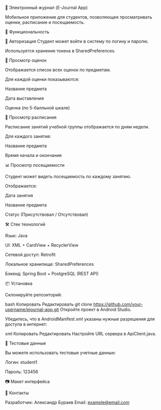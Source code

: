 📘 Электронный журнал (E-Journal App)

Мобильное приложение для студентов, позволяющее просматривать оценки, расписание и посещаемость.


📱 Функциональность


🔐 Авторизация
Студент может войти в систему по логину и паролю.


Используется хранение токена в SharedPreferences.


📝 Просмотр оценок


Отображается список всех оценок по предметам.


Для каждой оценки показываются:


Название предмета


Дата выставления


Оценка (по 5-балльной шкале)


📅 Просмотр расписания


Расписание занятий учебной группы отображается по дням недели.


Для каждого занятия:


Название предмета


Время начала и окончания


📊 Просмотр посещаемости


Студент может видеть посещаемость по каждому занятию.


Отображается:


Дата занятия


Название предмета


Статус (Присутствовал / Отсутствовал)


🛠️ Стек технологий


Язык: Java


UI: XML + CardView + RecyclerView


Сетевой доступ: Retrofit


Локальное хранилище: SharedPreferences


Бэкенд: Spring Boot + PostgreSQL (REST API)


📦 Установка


Склонируйте репозиторий:

bash
Копировать
Редактировать
git clone https://github.com/your-username/ejournal-app.git
Откройте проект в Android Studio.


Убедитесь, что в AndroidManifest.xml указаны нужные разрешения для доступа в интернет:


xml
Копировать
Редактировать
<uses-permission android:name="android.permission.INTERNET" />
Настройте URL сервера в ApiClient.java.


🧪 Тестовые данные


Вы можете использовать тестовые учетные данные:

Логин: student1

Пароль: 123456

📷 Макет интерфейса

📌 Контакты


Разработчик: Александр Бураев
Email: example@email.com

